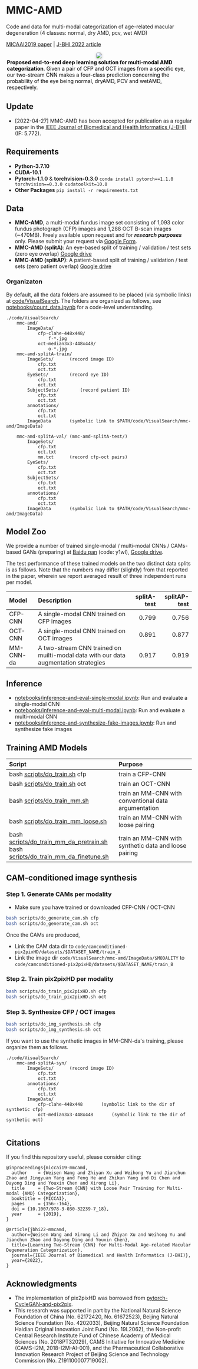 # MMC-AMD

Code and data for multi-modal categorization of age-related macular degeneration (4 classes: normal, dry AMD, pcv, wet AMD)

[MICAAI2019 paper](https://arxiv.org/abs/1907.12023) | [J-BHI 2022 article](https://arxiv.org/abs/2012.01879)

<center>
    <img style="border-radius: 0.3125em;    box-shadow: 0 2px 4px 0 rgba(34,36,38,.12),0 2px 10px 0 rgba(34,36,38,.08);"     src="pipeline.jpg">
    <br>
    <div style="color:orange;  display: inline-block;    color: black;  padding: 2px;" align="left"><h><b>Proposed end-to-end deep learning solution for multi-modal AMD categorization</b>. Given a pair of CFP and OCT images from a specific eye, our two-stream CNN makes a four-class prediction concerning the probability of the eye being normal, dryAMD, PCV and wetAMD, respectively. </h></div>
</center>

## Update
+ [2022-04-27] MMC-AMD has been accepted for publication as a regular paper in the [IEEE Journal of Biomedical and Health Informatics (J-BHI)](https://www.embs.org/jbhi/)(IF: 5.772).

## Requirements
* <b>Python-3.7.10</b>
* <b>CUDA-10.1</b>
* <b>Pytorch-1.1.0</b> & <b>torchvision-0.3.0</b>
  ```conda install pytorch==1.1.0 torchvision==0.3.0 cudatoolkit=10.0```
* <b>Other Packages</b>
  ```pip install -r requirements.txt```
  
## Data

+ **MMC-AMD**, a multi-modal fundus image set consisting of 1,093 color fundus photograph (CFP) images and 1,288 OCT B-scan images (~470MB). Freely available upon request and for ***research purposes*** only. Please submit your request via [Google Form](https://forms.gle/jJT6H9N9CY34gFBWA).
+ **MMC-AMD (splitA)**: An eye-based split of training / validation / test sets (zero eye overlap) [Google drive](https://drive.google.com/file/d/1El2pBzNnQsjRVLE_QwFNhS05HWJMPwkU/view?usp=sharing)
+ **MMC-AMD (splitAP)**: A patient-based split of training / validation / test sets (zero patient overlap) [Google drive](https://drive.google.com/file/d/1KwJdsQmO__TpCW2AcRdsoTocu-zwcZuT/view?usp=sharing)

### Organizaton

By default, all the data folders are assumed to be placed (via symbolic links) at [code/VisualSearch](code/VisualSearch). The folders are organized as follows, see [notebooks/count_data.ipynb](notebooks/count_data.ipynb) for a code-level understanding.
```
./code/VisualSearch/
	mmc-amd/
		ImageData/
			cfp-clahe-448x448/
				f-*.jpg
			oct-median3x3-448x448/
				o-*.jpg
	mmc-amd-splitA-train/
		ImageSets/		(record image ID)
			cfp.txt
			oct.txt
		EyeSets/		(record eye ID)
			cfp.txt
			oct.txt
		SubjectSets/		(record patient ID)
			cfp.txt
			oct.txt
		annotations/		
			cfp.txt
			oct.txt
		ImageData		(symbolic link to $PATH/code/VisualSearch/mmc-amd/ImageData)
		
	mmc-amd-splitA-val/ (mmc-amd-splitA-test/)
		ImageSets/
			cfp.txt
			oct.txt
			mm.txt		(record cfp-oct pairs)
		EyeSets/
			cfp.txt
			oct.txt
		SubjectSets/
			cfp.txt
			oct.txt
		annotations/
			cfp.txt
			oct.txt
		ImageData		(symbolic link to $PATH/code/VisualSearch/mmc-amd/ImageData)
```


## Model Zoo

We provide a number of trained single-modal / multi-modal CNNs / CAMs-based GANs (preparing) at [Baidu pan](https://pan.baidu.com/s/1vN7J8NDLqWoDhcZ8um-nAA) (code: y1wl), [Google drive](https://drive.google.com/drive/folders/1U1JM7c9mqP79cgLQxgGnBARzR4U_OKUA?usp=sharing). 

The test performance of these trained models on the two distinct data splits is as follows. Note that the numbers may differ (slightly) from that reported in the paper, wherein we report averaged result of three independent runs per model.

| Model | Description | splitA-test | splitAP-test |
| :--------- | :---- | ----: | ----: |
| CFP-CNN | A single-modal CNN trained on CFP images | 0.799 | 0.756 |
| OCT-CNN | A single-modal CNN trained on OCT images | 0.891 | 0.877 |
| MM-CNN-da | A two-stream CNN trained on muilti-modal data with our data augmentation strategies | 0.917 | 0.919 |


## Inference

+ [notebooks/inference-and-eval-single-modal.ipynb](notebooks/inference-and-eval-single-modal.ipynb): Run and evaluate a single-modal CNN
+ [notebooks/inference-and-eval-multi-modal.ipynb](notebooks/inference-and-eval-multi-modal.ipynb): Run and evaluate a multi-modal CNN
+ [notebooks/inference-and-synthesize-fake-images.ipynb](notebooks/inference-and-synthesize-fake-images.ipynb): Run and synthesize fake images

## Training AMD Models

| Script | Purpose |
| :--------- | :---- | 
| bash [scripts/do_train.sh](scripts/do_train.sh) cfp| train a CFP-CNN |
| bash [scripts/do_train.sh](scripts/do_train.sh) oct| train an OCT-CNN |
| bash [scripts/do_train_mm.sh](scripts/do_train_mm.sh) | train an MM-CNN with conventional data argumentation |
| bash [scripts/do_train_mm_loose.sh](scripts/do_train_mm_loose.sh) | train an MM-CNN with loose pairing | 
| bash [scripts/do_train_mm_da_pretrain.sh](scripts/do_train_mm_da_pretrain.sh)<br>bash [scripts/do_train_mm_da_finetune.sh](scripts/do_train_mm_da_finetune.sh)| train an MM-CNN with synthetic data and loose pairing | 



## CAM-conditioned image synthesis

### Step 1. Generate CAMs per modality
+ Make sure you have trained or downloaded CFP-CNN / OCT-CNN

```bash
bash scripts/do_generate_cam.sh cfp
bash scripts/do_generate_cam.sh oct
```

Once the CAMs are produced,
+ Link the CAM data dir to ```code/camconditioned-pix2pixHD/datasets/$DATASET_NAME/train_A```
+ Link the image dir ```code/VisualSearch/mmc-amd/ImageData/$MODALITY``` to ```code/camconditioned-pix2pixHD/datasets/$DATASET_NAME/train_B```


### Step 2. Train pix2pixHD per modality
```bash
bash scripts/do_train_pix2pixHD.sh cfp
bash scripts/do_train_pix2pixHD.sh oct
```

### Step 3. Synthesize CFP / OCT images

```bash
bash scripts/do_img_synthesis.sh cfp
bash scripts/do_img_synthesis.sh oct
```
If you want to use the synthetic images in MM-CNN-da's training, please organize them as follows.
```
./code/VisualSearch/
	mmc-amd-splitA-syn/
		ImageSets/		(record image ID)
			cfp.txt
			oct.txt
		annotations/		
			cfp.txt
			oct.txt
		ImageData/
			cfp-clahe-448x448 		(symbolic link to the dir of synthetic cfp)
			oct-median3x3-448x448		(symbolic link to the dir of synthetic oct)
				
```

## Citations

If you find this repository useful, please consider citing:
```
@inproceedings{miccai19-mmcamd,
  author    = {Weisen Wang and Zhiyan Xu and Weihong Yu and Jianchun Zhao and Jingyuan Yang and Feng He and Zhikun Yang and Di Chen and Dayong Ding and Youxin Chen and Xirong Li},
  title     = {Two-Stream {CNN} with Loose Pair Training for Multi-modal {AMD} Categorization},
  booktitle = {MICCAI},
  pages     = {156--164},
  doi = {10.1007/978-3-030-32239-7_18},
  year      = {2019},
}

@article{jbhi22-mmcamd,
  author={Weisen Wang and Xirong Li and Zhiyan Xu and Weihong Yu and Jianchun Zhao and Dayong Ding and Youxin Chen},
  title={Learning Two-Stream {CNN} for Multi-Modal Age-related Macular Degeneration Categorization},
  journal={IEEE Journal of Biomedical and Health Informatics (J-BHI)},
  year={2022},
}
```

## Acknowledgments

* The implementation of pix2pixHD was borrowed from [pytorch-CycleGAN-and-pix2pix](https://github.com/junyanz/pytorch-CycleGAN-and-pix2pix).
* This research was supported in part by the National Natural Science Foundation of China (No. 62172420, No. 61672523), Beijing Natural Science Foundation (No. 4202033), Beijing Natural Science Foundation Haidian Original Innovation Joint Fund (No. 19L2062), the Non-profit Central Research Institute Fund of Chinese Academy of Medical Sciences (No. 2018PT32029), CAMS Initiative for Innovative Medicine (CAMS-I2M, 2018-I2M-AI-001), and the Pharmaceutical Collaborative Innovation Research Project of Beijing Science and Technology Commission (No. Z191100007719002).
